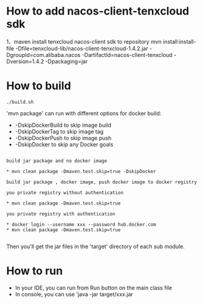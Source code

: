 # How to add nacos-client-tenxcloud sdk
1、maven install tenxcloud nacos-client sdk to repository
mvn install:install-file -Dfile=tenxcloud-lib/nacos-client-tenxcloud-1.4.2.jar -DgroupId=com.alibaba.nacos -DartifactId=nacos-client-tenxcloud -Dversion=1.4.2 -Dpackaging=jar

# How to build
```
./build.sh
```


'mvn package' can run with different options for docker build:

* -DskipDockerBuild to skip image build
* -DskipDockerTag to skip image tag
* -DskipDockerPush to skip image push
* -DskipDocker to skip any Docker goals

```

build jar package and no docker image

* mvn clean package -Dmaven.test.skip=true -DskipDocker  

build jar package , docker image, push docker image to docker registry

you private registry without authentication

* mvn clean package -Dmaven.test.skip=true

you private registry with authentication

* docker login --username xxx --password hub.docker.com
* mvn clean package -Dmaven.test.skip=true


```


Then you'll get the jar files in the 'target' directory of each sub module.

# How to run
* In your IDE, you can run from Run button on the main class file
* In console, you can use 'java -jar target/xxx.jar